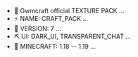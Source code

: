 - 🔘 Gwmcraft official TEXTURE PACK ...
- ⚡ NAME: CRAFT_PACK ...
- 🌱 VERSION: 7 ...
- ⛏️ UI: DARK_UI, TRANSPARENT_CHAT ...
- 🐞 MINECRAFT: 1.18 -- 1.19 ...
